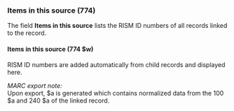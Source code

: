 ### Items in this source (774)

The field **Items in this source** lists the RISM ID numbers of all records linked to the record.

#### Items in this source (774 $w)

RISM ID numbers are added automatically from child records and displayed here.

_MARC export note:_  
Upon export, $a is generated which contains normalized data from the 100 $a and 240 $a of the linked record.  
